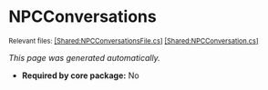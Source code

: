 # NPCConversations
<sup>Relevant files: [[Shared:NPCConversationsFile.cs]](https://github.com/Regalis11/Barotrauma/blob/master/Barotrauma/BarotraumaShared/SharedSource/ContentManagement/ContentFile/NPCConversationsFile.cs) [[Shared:NPCConversation.cs]](https://github.com/Regalis11/Barotrauma/blob/master/Barotrauma/BarotraumaShared/SharedSource/Characters/AI/NPCConversation.cs)</sup>

*This page was generated automatically.*

- **Required by core package:** No



